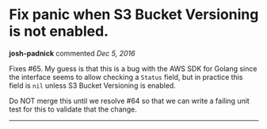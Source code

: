 # Fix panic when S3 Bucket Versioning is not enabled.

**josh-padnick** commented *Dec 5, 2016*

Fixes #65. My guess is that this is a bug with the AWS SDK for Golang since the interface seems to allow checking a `Status` field, but in practice this field is `nil` unless S3 Bucket Versioning is enabled.

Do NOT merge this until we resolve #64 so that we can write a failing unit test for this to validate that the change.
<br />
***


